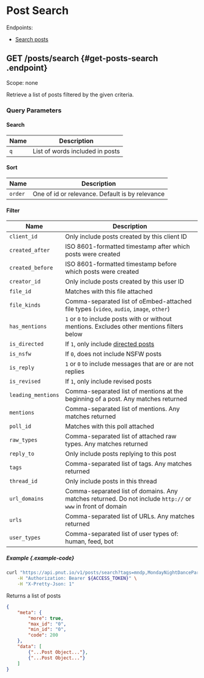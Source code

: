 # Post Search

Endpoints:

* [Search posts](#get-posts-search)


## <span class="method method-get">GET</span> /posts/search {#get-posts-search .endpoint}

Scope: <span class="endpoint-meta">none</span>

Retrieve a list of posts filtered by the given criteria.

### Query Parameters

#### Search

Name|Description
-|-
`q`|List of words included in posts

#### Sort

Name|Description
-|-
`order`|One of id or relevance. Default is by relevance

#### Filter

Name|Description
-|-
`client_id`|Only include posts created by this client ID
`created_after`|ISO 8601-formatted timestamp after which posts were created
`created_before`|ISO 8601-formatted timestamp before which posts were created
`creator_id`|Only include posts created by this user ID
`file_id`|Matches with this file attached
`file_kinds`|Comma-separated list of oEmbed-attached file types (`video`, `audio`, `image`, `other`)
`has_mentions`|`1` or `0` to include posts with or without mentions. Excludes other mentions filters below
`is_directed`|If `1`, only include [directed posts](../../implementation/entities#leading-mentions)
`is_nsfw`|If `0`, does not include NSFW posts
`is_reply`|`1` or `0` to include messages that are or are not replies
`is_revised`|If `1`, only include revised posts
`leading_mentions`|Comma-separated list of mentions at the beginning of a post. Any matches returned
`mentions`|Comma-separated list of mentions. Any matches returned
`poll_id`|Matches with this poll attached
`raw_types`|Comma-separated list of attached raw types. Any matches returned
`reply_to`|Only include posts replying to this post
`tags`|Comma-separated list of tags. Any matches returned
`thread_id`|Only include posts in this thread
`url_domains`|Comma-separated list of domains. Any matches returned. Do not include `http://` or `www` in front of domain
`urls`|Comma-separated list of URLs. Any matches returned
`user_types`|Comma-separated list of user types of: human, feed, bot

##### Example {.example-code}

```bash
curl "https://api.pnut.io/v1/posts/search?tags=mndp,MondayNightDanceParty" \
    -H "Authorization: Bearer ${ACCESS_TOKEN}" \
    -H "X-Pretty-Json: 1"
```

Returns a list of posts

```json
{
    "meta": {
        "more": true,
        "max_id": "0",
        "min_id": "0",
        "code": 200
    },
    "data": [
        {"...Post Object..."},
        {"...Post Object..."}
    ]
}
```